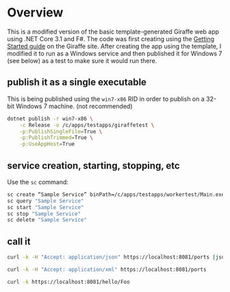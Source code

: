 # Overview

This is a modified version of the basic template-generated Giraffe web app using .NET Core 3.1 and F#. The code was first creating using the [Getting Started guide](https://github.com/giraffe-fsharp/Giraffe#getting-started) on the Giraffe site. After creating the app using the template, I modified it to run as a Windows service and then published it for Windows 7 (see below) as a test to make sure it would run there.

## publish it as a single executable

This is being published using the `win7-x86` RID in order to publish on a 32-bit Windows 7 machine. (not recommended)

```bash
dotnet publish -r win7-x86 \
    -c Release -o /c/apps/testapps/giraffetest \
    -p:PublishSingleFile=True \
    -p:PublishTrimmed=True \
    -p:UseAppHost=True
```

## service creation, starting, stopping, etc

Use the `sc` command:

```bash
sc create “Sample Service” binPath=/c/apps/testapps/workertest/Main.exe
sc query "Sample Service"
sc start "Sample Service"
sc stop "Sample Service"
sc delete "Sample Service"
```

## call it

```bash
curl -k -H "Accept: application/json" https://localhost:8081/ports |json_pp

curl -k -H "Accept: application/xml" https://localhost:8081/ports

curl -k https://localhost:8081/hello/Foo
```

